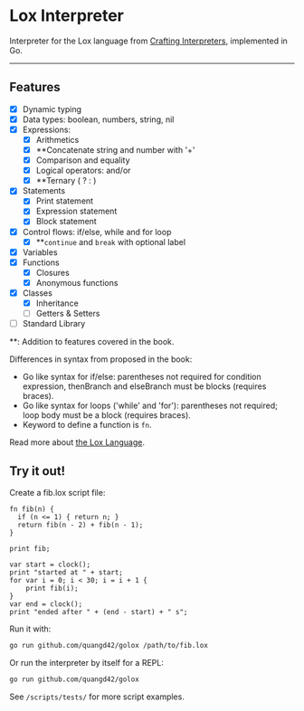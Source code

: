 # Lox Interpreter
Interpreter for the Lox language from [Crafting Interpreters](https://craftinginterpreters.com), implemented in Go.

---

## Features

- [x] Dynamic typing
- [x] Data types: boolean, numbers, string, nil
- [x] Expressions:
  - [x] Arithmetics 
  - [x] **Concatenate string and number with '+'
  - [x] Comparison and equality
  - [x] Logical operators: and/or
  - [x] **Ternary ( ? : )
- [x] Statements
  - [x] Print statement
  - [x] Expression statement
  - [x] Block statement
- [x] Control flows: if/else, while and for loop
  - [x] **`continue` and `break` with optional label
- [x] Variables
- [x] Functions
   - [x] Closures
   - [x] Anonymous functions
- [x] Classes
   - [x] Inheritance
   - [ ] Getters & Setters
- [ ] Standard Library

**: Addition to features covered in the book.

Differences in syntax from proposed in the book:
- Go like syntax for if/else: parentheses not required for condition expression, thenBranch and elseBranch must be blocks (requires braces).
- Go like syntax for loops ('while' and 'for'): parentheses not required; loop body must be a block (requires braces).
- Keyword to define a function is `fn`.

Read more about [the Lox Language](https://craftinginterpreters.com/the-lox-language.html).

## Try it out!

Create a fib.lox script file:

```
fn fib(n) {
  if (n <= 1) { return n; }
  return fib(n - 2) + fib(n - 1);
}

print fib;

var start = clock();
print "started at " + start;
for var i = 0; i < 30; i = i + 1 {
	print fib(i);
}
var end = clock();
print "ended after " + (end - start) + " s";
```

Run it with:

```sh
go run github.com/quangd42/golox /path/to/fib.lox
```

Or run the interpreter by itself for a REPL:
```sh
go run github.com/quangd42/golox
```

See `/scripts/tests/` for more script examples.
